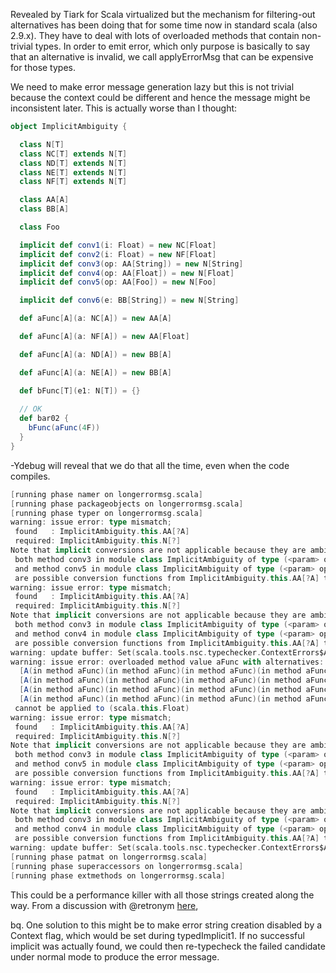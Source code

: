 Revealed by Tiark for Scala virtualized but the mechanism for filtering-out alternatives has been doing that for some time now in standard scala (also 2.9.x). 
They have to deal with lots of overloaded methods that contain non-trivial types. In order to emit error, which only purpose is basically to say that an alternative is invalid, we call applyErrorMsg that can be expensive for those types. 

We need to make error message generation lazy but this is not trivial because the context could be different and hence the message might be inconsistent later.
This is actually worse than I thought:
```scala
object ImplicitAmbiguity {

  class N[T]
  class NC[T] extends N[T]
  class ND[T] extends N[T]
  class NE[T] extends N[T]
  class NF[T] extends N[T]

  class AA[A]
  class BB[A]

  class Foo

  implicit def conv1(i: Float) = new NC[Float]
  implicit def conv2(i: Float) = new NF[Float]
  implicit def conv3(op: AA[String]) = new N[String]
  implicit def conv4(op: AA[Float]) = new N[Float]
  implicit def conv5(op: AA[Foo]) = new N[Foo]

  implicit def conv6(e: BB[String]) = new N[String]

  def aFunc[A](a: NC[A]) = new AA[A]

  def aFunc[A](a: NF[A]) = new AA[Float]

  def aFunc[A](a: ND[A]) = new BB[A]

  def aFunc[A](a: NE[A]) = new BB[A]

  def bFunc[T](e1: N[T]) = {}
  
  // OK
  def bar02 {
    bFunc(aFunc(4F))
  }
}
```

-Ydebug will reveal that we do that all the time, even when the code compiles.
```scala
[running phase namer on longerrormsg.scala]
[running phase packageobjects on longerrormsg.scala]
[running phase typer on longerrormsg.scala]
warning: issue error: type mismatch;
 found   : ImplicitAmbiguity.this.AA[?A]
 required: ImplicitAmbiguity.this.N[?]
Note that implicit conversions are not applicable because they are ambiguous:
 both method conv3 in module class ImplicitAmbiguity of type (<param> op: ImplicitAmbiguity.this.AA[String])ImplicitAmbiguity.this.N[String]
 and method conv5 in module class ImplicitAmbiguity of type (<param> op: ImplicitAmbiguity.this.AA[ImplicitAmbiguity.this.Foo])ImplicitAmbiguity.this.N[ImplicitAmbiguity.this.Foo]
 are possible conversion functions from ImplicitAmbiguity.this.AA[?A] to ImplicitAmbiguity.this.N[?]
warning: issue error: type mismatch;
 found   : ImplicitAmbiguity.this.AA[?A]
 required: ImplicitAmbiguity.this.N[?]
Note that implicit conversions are not applicable because they are ambiguous:
 both method conv3 in module class ImplicitAmbiguity of type (<param> op: <empty>.this.ImplicitAmbiguity.AA[String])<empty>.this.ImplicitAmbiguity.N[String]
 and method conv4 in module class ImplicitAmbiguity of type (<param> op: <empty>.this.ImplicitAmbiguity.AA[scala.this.Float])<empty>.this.ImplicitAmbiguity.N[scala.this.Float]
 are possible conversion functions from ImplicitAmbiguity.this.AA[?A] to ImplicitAmbiguity.this.N[?]
warning: update buffer: Set(scala.tools.nsc.typechecker.ContextErrors$AmbiguousTypeError, scala.tools.nsc.typechecker.ContextErrors$AmbiguousTypeError)
warning: issue error: overloaded method value aFunc with alternatives:
  [A(in method aFunc)(in method aFunc)(in method aFunc)(in method aFunc)(in method aFunc)(in method aFunc)(in method aFunc)(in method aFunc)](<param> a: ImplicitAmbiguity.this.NE[A(in method aFunc)(in method aFunc)(in method aFunc)(in method aFunc)(in method aFunc)(in method aFunc)(in method aFunc)(in method aFunc)])ImplicitAmbiguity.this.BB[A(in method aFunc)(in method aFunc)(in method aFunc)(in method aFunc)(in method aFunc)(in method aFunc)(in method aFunc)(in method aFunc)] <and>
  [A(in method aFunc)(in method aFunc)(in method aFunc)(in method aFunc)(in method aFunc)(in method aFunc)(in method aFunc)(in method aFunc)](<param> a: ImplicitAmbiguity.this.ND[A(in method aFunc)(in method aFunc)(in method aFunc)(in method aFunc)(in method aFunc)(in method aFunc)(in method aFunc)(in method aFunc)])ImplicitAmbiguity.this.BB[A(in method aFunc)(in method aFunc)(in method aFunc)(in method aFunc)(in method aFunc)(in method aFunc)(in method aFunc)(in method aFunc)] <and>
  [A(in method aFunc)(in method aFunc)(in method aFunc)(in method aFunc)(in method aFunc)(in method aFunc)(in method aFunc)(in method aFunc)](<param> a: ImplicitAmbiguity.this.NF[A(in method aFunc)(in method aFunc)(in method aFunc)(in method aFunc)(in method aFunc)(in method aFunc)(in method aFunc)(in method aFunc)])ImplicitAmbiguity.this.AA[scala.this.Float] <and>
  [A(in method aFunc)(in method aFunc)(in method aFunc)(in method aFunc)(in method aFunc)(in method aFunc)(in method aFunc)(in method aFunc)](<param> a: ImplicitAmbiguity.this.NC[A(in method aFunc)(in method aFunc)(in method aFunc)(in method aFunc)(in method aFunc)(in method aFunc)(in method aFunc)(in method aFunc)])ImplicitAmbiguity.this.AA[A(in method aFunc)(in method aFunc)(in method aFunc)(in method aFunc)(in method aFunc)(in method aFunc)(in method aFunc)(in method aFunc)]
 cannot be applied to (scala.this.Float)
warning: issue error: type mismatch;
 found   : ImplicitAmbiguity.this.AA[?A]
 required: ImplicitAmbiguity.this.N[?]
Note that implicit conversions are not applicable because they are ambiguous:
 both method conv3 in module class ImplicitAmbiguity of type (<param> op: ImplicitAmbiguity.this.AA[String])ImplicitAmbiguity.this.N[String]
 and method conv5 in module class ImplicitAmbiguity of type (<param> op: ImplicitAmbiguity.this.AA[ImplicitAmbiguity.this.Foo])ImplicitAmbiguity.this.N[ImplicitAmbiguity.this.Foo]
 are possible conversion functions from ImplicitAmbiguity.this.AA[?A] to ImplicitAmbiguity.this.N[?]
warning: issue error: type mismatch;
 found   : ImplicitAmbiguity.this.AA[?A]
 required: ImplicitAmbiguity.this.N[?]
Note that implicit conversions are not applicable because they are ambiguous:
 both method conv3 in module class ImplicitAmbiguity of type (<param> op: <empty>.this.ImplicitAmbiguity.AA[String])<empty>.this.ImplicitAmbiguity.N[String]
 and method conv4 in module class ImplicitAmbiguity of type (<param> op: <empty>.this.ImplicitAmbiguity.AA[scala.this.Float])<empty>.this.ImplicitAmbiguity.N[scala.this.Float]
 are possible conversion functions from ImplicitAmbiguity.this.AA[?A] to ImplicitAmbiguity.this.N[?]
warning: update buffer: Set(scala.tools.nsc.typechecker.ContextErrors$AmbiguousTypeError, scala.tools.nsc.typechecker.ContextErrors$AmbiguousTypeError)
[running phase patmat on longerrormsg.scala]
[running phase superaccessors on longerrormsg.scala]
[running phase extmethods on longerrormsg.scala]
```

This could be a performance killer with all those strings created along the way.
From a discussion with @retronym [here](https://github.com/scala/scala-dev/issues/246#issuecomment-255286305),

bq. One solution to this might be to make error string creation disabled by a Context flag, which would be set during typedImplicit1. If no successful implicit was actually found, we could then re-typecheck the failed candidate under normal mode to produce the error message.
